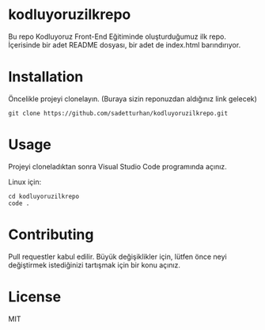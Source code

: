 # kodluyoruzilkrepo
Bu repo Kodluyoruz Front-End Eğitiminde oluşturduğumuz ilk repo. İçerisinde bir adet README dosyası, bir adet de index.html barındırıyor.
# Installation
Öncelikle projeyi clonelayın. (Buraya sizin reponuzdan aldığınız link gelecek)
``` 
git clone https://github.com/sadetturhan/kodluyoruzilkrepo.git 
```
# Usage
Projeyi cloneladıktan sonra Visual Studio Code programında açınız.

Linux için:
``` 
cd kodluyoruzilkrepo 
code . 
```

# Contributing
Pull requestler kabul edilir. Büyük değişiklikler için, lütfen önce neyi değiştirmek istediğinizi tartışmak için bir konu açınız.
# License
MIT